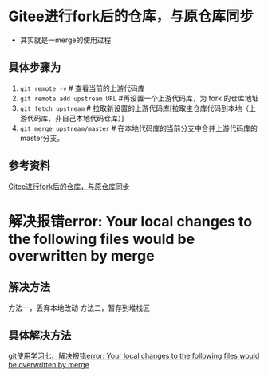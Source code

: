 

# Gitee进行fork后的仓库，与原仓库同步
- 其实就是一merge的使用过程
## 具体步骤为

1. `git remote -v`  # 查看当前的上游代码库
2. `git remote add upstream URL`  #再设置一个上游代码库，为 fork 的仓库地址
3. `git fetch upstream` # 拉取新设置的上游代码库[拉取主仓库代码到本地（上游代码库，非自己本地代码仓库）]
4. `git merge upstream/master` # 在本地代码库的当前分支中合并上游代码库的master分支。

## 参考资料
[Gitee进行fork后的仓库，与原仓库同步](https://blog.csdn.net/weixin_52755319/article/details/130966092)


# 解决报错error: Your local changes to the following files would be overwritten by merge

## 解决方法
方法一，丢弃本地改动
方法二，暂存到堆栈区

## 具体解决方法
[git使用学习七、解决报错error: Your local changes to the following files would be overwritten by merge](https://blog.csdn.net/qq_41035283/article/details/124066316)